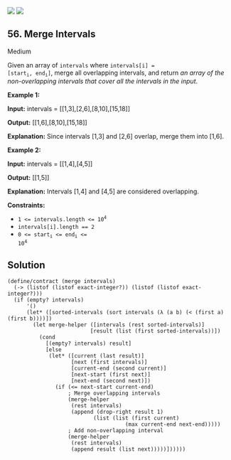 [![](https://img.shields.io/github/stars/LeetCode-in-Racket/LeetCode-in-Racket?label=Stars&style=flat-square)](https://github.com/LeetCode-in-Racket/LeetCode-in-Racket)
[![](https://img.shields.io/github/forks/LeetCode-in-Racket/LeetCode-in-Racket?label=Fork%20me%20on%20GitHub%20&style=flat-square)](https://github.com/LeetCode-in-Racket/LeetCode-in-Racket/fork)

## 56\. Merge Intervals

Medium

Given an array of `intervals` where <code>intervals[i] = [start<sub>i</sub>, end<sub>i</sub>]</code>, merge all overlapping intervals, and return _an array of the non-overlapping intervals that cover all the intervals in the input_.

**Example 1:**

**Input:** intervals = \[\[1,3],[2,6],[8,10],[15,18]]

**Output:** [[1,6],[8,10],[15,18]]

**Explanation:** Since intervals [1,3] and [2,6] overlap, merge them into [1,6].

**Example 2:**

**Input:** intervals = \[\[1,4],[4,5]]

**Output:** [[1,5]]

**Explanation:** Intervals [1,4] and [4,5] are considered overlapping.

**Constraints:**

*   <code>1 <= intervals.length <= 10<sup>4</sup></code>
*   `intervals[i].length == 2`
*   <code>0 <= start<sub>i</sub> <= end<sub>i</sub> <= 10<sup>4</sup></code>

## Solution

```racket
(define/contract (merge intervals)
  (-> (listof (listof exact-integer?)) (listof (listof exact-integer?)))
  (if (empty? intervals)
      '()
      (let* ([sorted-intervals (sort intervals (λ (a b) (< (first a) (first b))))])
        (let merge-helper ([intervals (rest sorted-intervals)]
                          [result (list (first sorted-intervals))])
          (cond
            [(empty? intervals) result]
            [else
             (let* ([current (last result)]
                    [next (first intervals)]
                    [current-end (second current)]
                    [next-start (first next)]
                    [next-end (second next)])
               (if (<= next-start current-end)
                   ; Merge overlapping intervals
                   (merge-helper 
                    (rest intervals)
                    (append (drop-right result 1)
                           (list (list (first current) 
                                     (max current-end next-end)))))
                   ; Add non-overlapping interval
                   (merge-helper 
                    (rest intervals)
                    (append result (list next)))))])))))
```